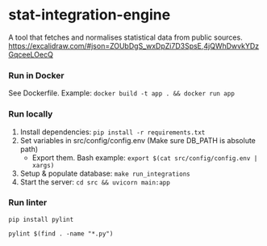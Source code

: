 # stat-integration-engine

A tool that fetches and normalises statistical data from public sources.
https://excalidraw.com/#json=ZOUbDgS_wxDpZi7D3SpsE,4jQWhDwvkYDzGqceeLOecQ

### Run in Docker
See Dockerfile. Example: 
`docker build -t app . && docker run app`

### Run locally
1. Install dependencies: `pip install -r requirements.txt`
2. Set variables in src/config/config.env (Make sure DB_PATH is absolute path)
   - Export them. Bash example: `export $(cat src/config/config.env | xargs)`
3. Setup & populate database: `make run_integrations`
4. Start the server: `cd src && uvicorn main:app`

### Run linter
`pip install pylint`

`pylint $(find . -name "*.py")` 
